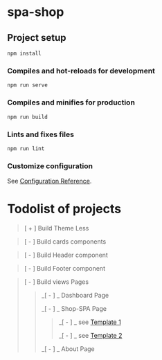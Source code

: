 # spa-shop

## Project setup

```
npm install
```

### Compiles and hot-reloads for development

```
npm run serve
```

### Compiles and minifies for production

```
npm run build
```

### Lints and fixes files

```
npm run lint
```

### Customize configuration

See [Configuration Reference](https://cli.vuejs.org/config/).

# Todolist of projects

> [ + ] Build Theme Less

> [ - ] Build cards components

> [ - ] Build Header component

> [ - ] Build Footer component

> [ - ] Build views Pages
> 
>> _[ - ] _ Dashboard Page
>>
>>_[ - ] _ Shop-SPA Page
>>
>>>_[ - ] _ see [Template 1](https://user-images.githubusercontent.com/5593590/69054815-b0c7f080-0a0c-11ea-880d-7f902cfae00d.png)
>>>
>>>_[ - ] _ see [Template 2](https://devpool.creator-spring.com/listing/devpool-classic-t?product=2&variation=2397&size=281)
>>
>>_[ - ] _ About Page
